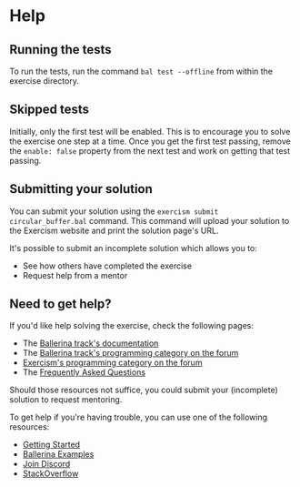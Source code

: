 # Help

## Running the tests

To run the tests, run the command `bal test --offline` from within the exercise directory.

## Skipped tests

Initially, only the first test will be enabled.
This is to encourage you to solve the exercise one step at a time.
Once you get the first test passing, remove the `enable: false` property from the next test and work on getting that test passing.

## Submitting your solution

You can submit your solution using the `exercism submit circular_buffer.bal` command.
This command will upload your solution to the Exercism website and print the solution page's URL.

It's possible to submit an incomplete solution which allows you to:

- See how others have completed the exercise
- Request help from a mentor

## Need to get help?

If you'd like help solving the exercise, check the following pages:

- The [Ballerina track's documentation](https://exercism.org/docs/tracks/ballerina)
- The [Ballerina track's programming category on the forum](https://forum.exercism.org/c/programming/ballerina)
- [Exercism's programming category on the forum](https://forum.exercism.org/c/programming/5)
- The [Frequently Asked Questions](https://exercism.org/docs/using/faqs)

Should those resources not suffice, you could submit your (incomplete) solution to request mentoring.

To get help if you're having trouble, you can use one of the following resources:

- [Getting Started](https://ballerina.io/learn/get-started-with-ballerina/)
- [Ballerina Examples](https://ballerina.io/learn/by-example/)
- [Join Discord](https://ballerina.io/community/#ballerina-discord-community)
- [StackOverflow](http://stackoverflow.com/questions/tagged/ballerina)
